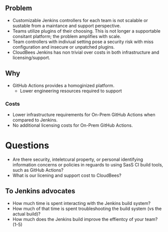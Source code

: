 

## Problem
* Customizable Jenkins controllers for each team is not scalable or sustable from a maintance and support perspective.
* Teams utilize plugins of their choosing. This is not longer a supportable consitant platform; the problem amplifies with scale.
* Team controllers with indiviual setting pose a security risk with miss configuration and insecure or unpatched plugins.
* CloudBees Jenkins has non trivial over costs in both infrastructure and licensing/support.

## Why
* GitHub Actions provides a homoginized platform.
  * Lower engineering resources required to support

### Costs
* Lower infrastructure requirements for On-Prem GitHub Actions when compared to Jenkins.
* No additional licensing costs for On-Prem GitHub Actions.

# Questions
* Are there security, inteletcural property, or personal identifying information concerns or policies in reguards to using SasS CI build tools, such as GitHub Actions?
* What is our licening and support cost to CloudBees?

## To Jenkins advocates
* How much time is spent interacting with the Jenkins build system?
* How much of that time is spent troubleshooting the build system (vs the actual build)?
* How much does the Jenkins build improve the effientcy of your team? (1-5)
<!--stackedit_data:
eyJoaXN0b3J5IjpbNjk5MjQ5MTQ5LDkzNDEyMjQ5MV19
-->